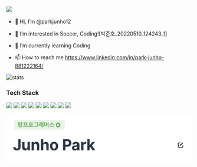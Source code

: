 
  <img src="https://capsule-render.vercel.app/api?type=wave&color=gradient&height=300&section=header&text=Junho, Park&animation=fadeIn&fontSize=70&fontAlign=77&fontAlignY=42&desc=Android%20Developer&descSize=16&descAlign=86&descAlignY=15" />


- 👋 Hi, I’m @parkjunho12
- 👀 I’m interested in Soccer, Coding![박준호_20220510_124243_1]

- 🌱 I’m currently learning Coding
- 📫 How to reach me https://www.linkedin.com/in/park-junho-881222164/

<!---
parkjunho12/parkjunho12 is a ✨ special ✨ repository because its `README.md` (this file) appears on your GitHub profile.
You can click the Preview link to take a look at your changes.
--->

![stats](https://github-readme-stats.vercel.app/api?username=parkjunho12&count_private=true&hide=contribs&show_icons=true)

  ### Tech Stack
<p>
  <img src="https://img.shields.io/badge/JAVA-007396?style=flat-square&logo=JAVA&logoColor=white"/>
  </a>  
  <img src="https://img.shields.io/badge/Kotlin-0095D5?style=flat-square&logo=Kotlin&logoColor=white"/>
  </a>  
  <img src="https://img.shields.io/badge/Android Studio-3DDC84?style=flat-square&logo=Android Studio&logoColor=white"/>
  </a>  
  <img src="https://img.shields.io/badge/Android-3DDC84?style=flat-square&logo=Android&logoColor=white"/>
  </a>  
  <img src="https://img.shields.io/badge/Gradle-02303A?style=flat-square&logo=Gradle&logoColor=white"/>
  </a>    
  <img src="https://img.shields.io/badge/Swift-F05138?style=flat-square&logo=Swift&logoColor=white"/>
  </a>
  <img src="https://img.shields.io/badge/Github Actions-2088FF?style=flat-square&logo=Github Actions&logoColor=white"/>
  </a>
  <img src="https://img.shields.io/badge/Github-181717?style=flat-square&logo=Github&logoColor=white"/>
  </a>
  <img src="https://img.shields.io/badge/Firebase-FFCA28?style=flat-square&logo=Firebase&logoColor=white"/>
  </a> 
</p>

![](my_badge.jpg)
